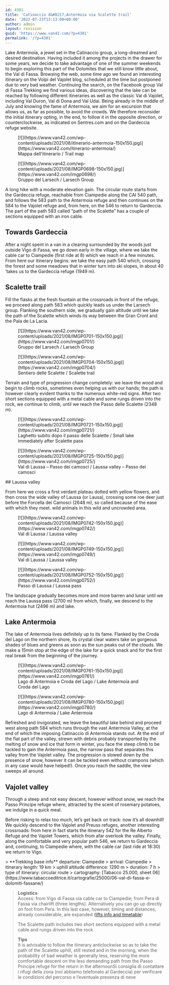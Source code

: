 ```yaml
---
id: 4301
title: 'Catinaccio d&#8217;Antermoia via Scalette trail'
date: '2022-07-23T13:13:00+00:00'
author: admin
layout: revision
guid: 'https://www.van42.com/?p=4301'
permalink: '/?p=4301'
---
```


<div class="wp-container-5574 wp-block-columns has-2-columns"><div class="wp-container-5572 wp-block-column"><div class="wp-block-dgwt-justified-gallery"></div>Lake Antermoia, a jewel set in the Catinaccio group, a long-dreamed and desired destination. Having included it among the projects in the drawer for some years, we decide to take advantage of one of the summer weekends to begin exploring this part of the Dolomites that we still know little about, the Val di Fassa. Browsing the web, some time ago we found an interesting itinerary on the Volpi del Vajolet blog, scheduled at the time but postponed due to very bad weather. Continuing the search, on the Facebook group Val di Fassa Trekking we find various ideas, discovering that the lake can be reached by following different itineraries as well as the classic Val di Vajolet, including Val Duron, Val di Dona and Val Udai. Being already in the middle of July and knowing the fame of Antermoia, we aim for an excursion that allows us, as far as possible, to avoid the crowds. We therefore reconsider the initial itinerary opting, in the end, to follow it in the opposite direction, or counterclockwise, as indicated on Sentres.com and on the Gardeccia refuge website.

<div class="wp-block-dgwt-justified-gallery"><div class="gallery galleryid-4301 gallery-columns-3 gallery-size-thumbnail" id="gallery-10417"><figure class="gallery-item"><div class="gallery-icon portrait"> [![](https://www.van42.com/wp-content/uploads/2021/08/itinerario-antermoia-150x150.jpg)](https://www.van42.com/itinerario-antermoia/) </div> <figcaption class="wp-caption-text gallery-caption" id="gallery-10417-3955"> Mappa dell'itinerario / Trail map </figcaption></figure><figure class="gallery-item"><div class="gallery-icon landscape"> [![](https://www.van42.com/wp-content/uploads/2021/08/IMGP0698-150x150.jpg)](https://www.van42.com/imgp0698/) </div> <figcaption class="wp-caption-text gallery-caption" id="gallery-10417-3934"> Gruppo del Larsech / Larsech Group </figcaption></figure> </div></div>A long hike with a moderate elevation gain. The circular route starts from the Gardeccia refuge, reachable from Ciampedie along the CAI 540 path, and follows the 583 path to the Antermoia refuge and then continues on the 584 to the Vajolet refuge and, from here, on the 546 to return to Gardeccia. The part of the path 583 called “path of the Scalette” has a couple of sections equipped with an iron cable.

## Towards Gardeccia

After a night spent in a van in a clearing surrounded by the woods just outside Vigo di Fassa, we go down early in the village, where we take the cable car to Ciampedie (first ride at 8) which we reach in a few minutes. From here our itinerary begins: we take the easy path 540 which, crossing the forest and some meadows that in winter turn into ski slopes, in about 40 ‘takes us to the Gardeccia refuge (1949 m).

## Scalette trail

Fill the flasks at the fresh fountain at the crossroads in front of the refuge, we proceed along path 583 which quickly leads us under the Larsech group. Flanking the southern side, we gradually gain altitude until we take the path of the Scalette which winds its way between the Gran Cront and the Pala de La Lacia.

<div class="wp-block-dgwt-justified-gallery"><div class="gallery galleryid-4301 gallery-columns-3 gallery-size-thumbnail" id="gallery-10418"><figure class="gallery-item"><div class="gallery-icon landscape"> [![](https://www.van42.com/wp-content/uploads/2021/08/IMGP0701-150x150.jpg)](https://www.van42.com/imgp0701/) </div> <figcaption class="wp-caption-text gallery-caption" id="gallery-10418-3935"> Gruppo del Larsech / Larsech Group </figcaption></figure><figure class="gallery-item"><div class="gallery-icon portrait"> [![](https://www.van42.com/wp-content/uploads/2021/08/IMGP0704-150x150.jpg)](https://www.van42.com/imgp0704/) </div> <figcaption class="wp-caption-text gallery-caption" id="gallery-10418-3971"> Sentiero delle Scalette / Scalette trail </figcaption></figure> </div></div>Terrain and type of progression change completely: we leave the wood and begin to climb rocks, sometimes even helping us with our hands; the path is however clearly evident thanks to the numerous white-red signs. After two short sections equipped with a metal cable and some rungs driven into the rock, we continue to climb, until we reach the Passo delle Scalette (2348 m).

<div class="wp-block-dgwt-justified-gallery"><div class="gallery galleryid-4301 gallery-columns-3 gallery-size-thumbnail" id="gallery-10419"><figure class="gallery-item"><div class="gallery-icon landscape"> [![](https://www.van42.com/wp-content/uploads/2021/08/IMGP0721-150x150.jpg)](https://www.van42.com/imgp0721/) </div> <figcaption class="wp-caption-text gallery-caption" id="gallery-10419-3936"> Laghetto subito dopo il passo delle Scalette / Small lake immediately after Scalette pass </figcaption></figure><figure class="gallery-item"><div class="gallery-icon portrait"> [![](https://www.van42.com/wp-content/uploads/2021/08/IMGP0725-150x150.jpg)](https://www.van42.com/imgp0725/) </div> <figcaption class="wp-caption-text gallery-caption" id="gallery-10419-3937"> Val di Laussa – Passo dei camosci / Laussa valley – Passo dei camosci </figcaption></figure> </div></div>## Laussa valley

From here we cross a first verdant plateau dotted with yellow flowers, and then cross the wide valley of Laussa (or Lausa), crossing some roe deer just before the Forcella dei Camosci (2648 m), so called because of the ease with which they meet. wild animals in this wild and uncrowded area.

<div class="wp-block-dgwt-justified-gallery"><div class="gallery galleryid-4301 gallery-columns-3 gallery-size-thumbnail" id="gallery-10420"><figure class="gallery-item"><div class="gallery-icon landscape"> [![](https://www.van42.com/wp-content/uploads/2021/08/IMGP0742-150x150.jpg)](https://www.van42.com/imgp0742/) </div> <figcaption class="wp-caption-text gallery-caption" id="gallery-10420-3938"> Val di Laussa / Laussa valley </figcaption></figure> </div></div><div class="wp-block-dgwt-justified-gallery"><div class="gallery galleryid-4301 gallery-columns-3 gallery-size-thumbnail" id="gallery-10421"><figure class="gallery-item"><div class="gallery-icon landscape"> [![](https://www.van42.com/wp-content/uploads/2021/08/IMGP0749-150x150.jpg)](https://www.van42.com/imgp0749/) </div> <figcaption class="wp-caption-text gallery-caption" id="gallery-10421-3981"> Val di Laussa / Laussa valley </figcaption></figure><figure class="gallery-item"><div class="gallery-icon landscape"> [![](https://www.van42.com/wp-content/uploads/2021/08/IMGP0752-150x150.jpg)](https://www.van42.com/imgp0752/) </div> <figcaption class="wp-caption-text gallery-caption" id="gallery-10421-3939"> Passo di Laussa / Laussa pass </figcaption></figure> </div></div>The landscape gradually becomes more and more barren and lunar until we reach the Laussa pass (2700 m) from which, finally, we descend to the Antermoia hut (2496 m) and lake.

## Lake Antermoia

The lake of Antermoia lives definitely up to its fame. Flanked by the Croda del Lago on the northern shore, its crystal clear waters take on gorgeous shades of blues and greens as soon as the sun peaks out of the clouds. We make a 15min stop at the edge of the lake for a quick snack and for the first real break from the beginning of the journey.

<div class="wp-block-dgwt-justified-gallery"><div class="gallery galleryid-4301 gallery-columns-3 gallery-size-thumbnail" id="gallery-10422"><figure class="gallery-item"><div class="gallery-icon landscape"> [![](https://www.van42.com/wp-content/uploads/2021/08/IMGP0761-150x150.jpg)](https://www.van42.com/imgp0761/) </div> <figcaption class="wp-caption-text gallery-caption" id="gallery-10422-4005"> Lago di Antermoia e Croda del Lago / Lake Antermoia and Croda del Lago </figcaption></figure> </div></div><div class="wp-block-dgwt-justified-gallery"><div class="gallery galleryid-4301 gallery-columns-3 gallery-size-thumbnail" id="gallery-10423"><figure class="gallery-item"><div class="gallery-icon landscape"> [![](https://www.van42.com/wp-content/uploads/2021/08/IMGP0780-150x150.jpg)](https://www.van42.com/imgp0780/) </div> <figcaption class="wp-caption-text gallery-caption" id="gallery-10423-4008"> Lago di Antermoia / Lake Antermoia </figcaption></figure> </div></div>Refreshed and invigorated, we leave the beautiful lake behind and proceed west along path 584 which runs through the vast Antermoia Valley, at the end of which the imposing Catinaccio di Antermoia stands out. At the end of the flat part of the valley, strewn with debris probably transported by the melting of snow and ice that form in winter, you face the steep climb to be tackled to gain the Antermoia pass, the narrow pass that separates this valley from the Vajolet valley. The progression is slowed down by the presence of snow, however it can be tackled even without crampons (which in any case would have helped!). Once you reach the saddle, the view sweeps all around.

## Vajolet valley

Through a steep and not easy descent, however without snow, we reach the Passo Principe refuge where, attracted by the scent of rosemary potatoes, we indulge in a quick meal.

Before risking to relax too much, let’s get back on track: now it’s all downhill! We quickly descend to the Vajolet and Preuss refuges, another interesting crossroads: from here in fact starts the itinerary 542 for the Re Alberto Refuge and the Vajolet Towers, which from afar overlook the valley. Finally, along the comfortable and very popular path 546, we return to Gardeccia and, continuing, to Ciampedie where, with the cable car (last ride at 18:30) we return to Vigo.

</div><div class="wp-container-5573 wp-block-column">> **Trekking base info** departure: Ciampedie  
> arrival: Ciampedie  
> itinerary length: 19 km  
> uphill altitude difference: 1290 m  
> duration: 7 h  
> type of itinerary: circular route  
> cartography: [Tabacco 25.000, sheet 06](https://www.tabaccoeditrice.it/cartografie/25000/06-val-di-fassa-e-dolomiti-fassane/)

> **Logistics**  
> Access: from Vigo di Fassa via cable car to Ciampedie; from Pera di Fassa via chairlift (three lengths). Alternatively you can go up directly on foot from Pera. In this last case, however, timing and distances, already considerable, are expanded ([lifts info and timetable](https://www.catinacciodolomiti.it/it//orari-impianti-estate/))
> 
> The Scalette path includes two short sections equipped with a metal cable and rungs driven into the rock
> 
> **Tips**  
> It is advisable to follow the itinerary anticlockwise so as to take the path of the Scalette uphill, still rested and in the morning, when the probability of bad weather is generally less, reserving the more comfortable descent on the less demanding path from the Passo Principe refuge for the return in the afternoonSi consiglia di contattare i rifugi della zona (noi abbiamo telefonato al Gardeccia) per verificare le condizioni del percorso e l’eventuale presenza di neve

</div></div>